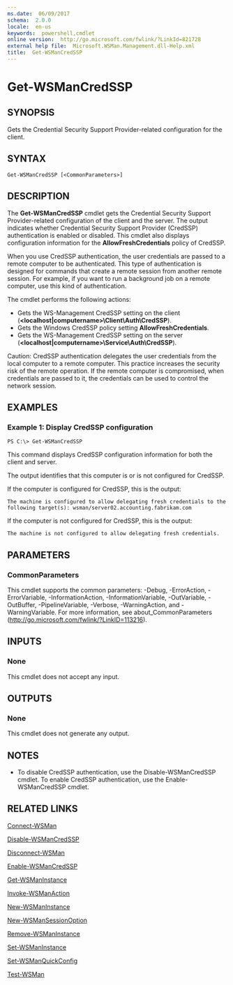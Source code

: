 ```yaml
---
ms.date:  06/09/2017
schema:  2.0.0
locale:  en-us
keywords:  powershell,cmdlet
online version:  http://go.microsoft.com/fwlink/?LinkId=821728
external help file:  Microsoft.WSMan.Management.dll-Help.xml
title:  Get-WSManCredSSP
---
```

# Get-WSManCredSSP

## SYNOPSIS
Gets the Credential Security Support Provider-related configuration for the client.

## SYNTAX

```
Get-WSManCredSSP [<CommonParameters>]
```

## DESCRIPTION

The **Get-WSManCredSSP** cmdlet gets the Credential Security Support Provider-related configuration of the client and the server.
The output indicates whether Credential Security Support Provider (CredSSP) authentication is enabled or disabled.
This cmdlet also displays configuration information for the **AllowFreshCredentials** policy of CredSSP.

When you use CredSSP authentication, the user credentials are passed to a remote computer to be authenticated.
This type of authentication is designed for commands that create a remote session from another remote session.
For example, if you want to run a background job on a remote computer, use this kind of authentication.

The cmdlet performs the following actions:

- Gets the WS-Management CredSSP setting on the client (**\<localhost|computername\>\Client\Auth\CredSSP**).
- Gets the Windows CredSSP policy setting **AllowFreshCredentials**.
- Gets the WS-Management CredSSP setting on the server (**\<localhost|computername\>\Service\Auth\CredSSP**).

Caution: CredSSP authentication delegates the user credentials from the local computer to a remote computer.
This practice increases the security risk of the remote operation.
If the remote computer is compromised, when credentials are passed to it, the credentials can be used to control the network session.

## EXAMPLES

### Example 1: Display CredSSP configuration

```
PS C:\> Get-WSManCredSSP
```

This command displays CredSSP configuration information for both the client and server.

The output identifies that this computer is or is not configured for CredSSP.

If the computer is configured for CredSSP, this is the output:

`The machine is configured to allow delegating fresh credentials to the following target(s): wsman/server02.accounting.fabrikam.com`

If the computer is not configured for CredSSP, this is the output:

`The machine is not configured to allow delegating fresh credentials.`

## PARAMETERS

### CommonParameters

This cmdlet supports the common parameters: -Debug, -ErrorAction, -ErrorVariable, -InformationAction, -InformationVariable, -OutVariable, -OutBuffer, -PipelineVariable, -Verbose, -WarningAction, and -WarningVariable. For more information, see about_CommonParameters (http://go.microsoft.com/fwlink/?LinkID=113216).

## INPUTS

### None

This cmdlet does not accept any input.

## OUTPUTS

### None

This cmdlet does not generate any output.

## NOTES

* To disable CredSSP authentication, use the Disable-WSManCredSSP cmdlet. To enable CredSSP authentication, use the Enable-WSManCredSSP cmdlet.

## RELATED LINKS

[Connect-WSMan](Connect-WSMan.md)

[Disable-WSManCredSSP](Disable-WSManCredSSP.md)

[Disconnect-WSMan](Disconnect-WSMan.md)

[Enable-WSManCredSSP](Enable-WSManCredSSP.md)

[Get-WSManInstance](Get-WSManInstance.md)

[Invoke-WSManAction](Invoke-WSManAction.md)

[New-WSManInstance](New-WSManInstance.md)

[New-WSManSessionOption](New-WSManSessionOption.md)

[Remove-WSManInstance](Remove-WSManInstance.md)

[Set-WSManInstance](Set-WSManInstance.md)

[Set-WSManQuickConfig](Set-WSManQuickConfig.md)

[Test-WSMan](Test-WSMan.md)